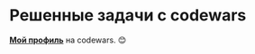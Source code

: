 # Решенные задачи с codewars

[**Мой профиль**](https://www.codewars.com/users/ShkilyaDenis) на codewars. :blush:

